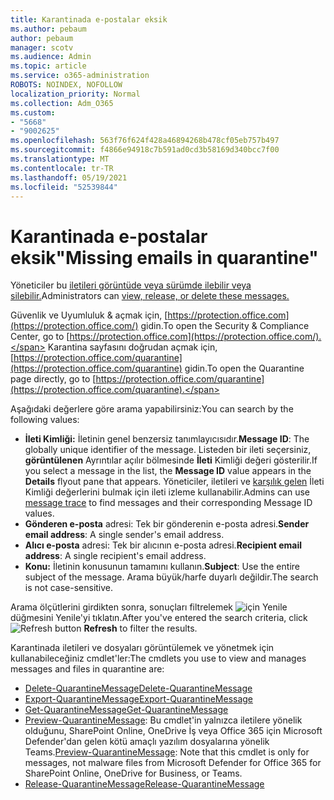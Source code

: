 ```yaml
---
title: Karantinada e-postalar eksik
ms.author: pebaum
author: pebaum
manager: scotv
ms.audience: Admin
ms.topic: article
ms.service: o365-administration
ROBOTS: NOINDEX, NOFOLLOW
localization_priority: Normal
ms.collection: Adm_O365
ms.custom:
- "5668"
- "9002625"
ms.openlocfilehash: 563f76f624f428a46894268b478cf05eb757b497
ms.sourcegitcommit: f4866e94918c7b591ad0cd3b58169d340bcc7f00
ms.translationtype: MT
ms.contentlocale: tr-TR
ms.lasthandoff: 05/19/2021
ms.locfileid: "52539844"
---
```

# <a name="missing-emails-in-quarantine"></a><span data-ttu-id="c9096-102">Karantinada e-postalar eksik"</span><span class="sxs-lookup"><span data-stu-id="c9096-102">Missing emails in quarantine"</span></span>

<span data-ttu-id="c9096-103">Yöneticiler bu [iletileri görüntüde veya sürümde ilebilir veya silebilir.](/microsoft-365/security/office-365-security/manage-quarantined-messages-and-files)</span><span class="sxs-lookup"><span data-stu-id="c9096-103">Administrators can [view, release, or delete these messages.](/microsoft-365/security/office-365-security/manage-quarantined-messages-and-files)</span></span>

<span data-ttu-id="c9096-104">Güvenlik ve Uyumluluk & açmak için, [https://protection.office.com](https://protection.office.com/) gidin.</span><span class="sxs-lookup"><span data-stu-id="c9096-104">To open the Security & Compliance Center, go to [https://protection.office.com](https://protection.office.com/).</span></span> <span data-ttu-id="c9096-105">Karantina sayfasını doğrudan açmak için, [https://protection.office.com/quarantine](https://protection.office.com/quarantine) gidin.</span><span class="sxs-lookup"><span data-stu-id="c9096-105">To open the Quarantine page directly, go to [https://protection.office.com/quarantine](https://protection.office.com/quarantine).</span></span>  

<span data-ttu-id="c9096-106">Aşağıdaki değerlere göre arama yapabilirsiniz:</span><span class="sxs-lookup"><span data-stu-id="c9096-106">You can search by the following values:</span></span>  

- <span data-ttu-id="c9096-107">**İleti Kimliği:** İletinin genel benzersiz tanımlayıcısıdır.</span><span class="sxs-lookup"><span data-stu-id="c9096-107">**Message ID**: The globally unique identifier of the message.</span></span> <span data-ttu-id="c9096-108">Listeden bir ileti seçersiniz,  **görüntülenen**  Ayrıntılar açılır bölmesinde  **İleti**  Kimliği değeri gösterilir.</span><span class="sxs-lookup"><span data-stu-id="c9096-108">If you select a message in the list, the  **Message ID**  value appears in the  **Details**  flyout pane that appears.</span></span> <span data-ttu-id="c9096-109">Yöneticiler, iletileri ve [karşılık gelen](/microsoft-365/security/office-365-security/message-trace-scc) İleti Kimliği değerlerini bulmak için ileti izleme kullanabilir.</span><span class="sxs-lookup"><span data-stu-id="c9096-109">Admins can use [message trace](/microsoft-365/security/office-365-security/message-trace-scc) to find messages and their corresponding Message ID values.</span></span>
- <span data-ttu-id="c9096-110">**Gönderen e-posta** adresi: Tek bir gönderenin e-posta adresi.</span><span class="sxs-lookup"><span data-stu-id="c9096-110">**Sender email address**: A single sender's email address.</span></span>
- <span data-ttu-id="c9096-111">**Alıcı e-posta** adresi: Tek bir alıcının e-posta adresi.</span><span class="sxs-lookup"><span data-stu-id="c9096-111">**Recipient email address**: A single recipient's email address.</span></span>
- <span data-ttu-id="c9096-112">**Konu:** İletinin konusunun tamamını kullanın.</span><span class="sxs-lookup"><span data-stu-id="c9096-112">**Subject**: Use the entire subject of the message.</span></span> <span data-ttu-id="c9096-113">Arama büyük/harfe duyarlı değildir.</span><span class="sxs-lookup"><span data-stu-id="c9096-113">The search is not case-sensitive.</span></span>

<span data-ttu-id="c9096-114">Arama ölçütlerini girdikten sonra, sonuçları filtrelemek ![ için Yenile ](/microsoft-365/media/scc-quarantine-refresh.png?view=o365-worldwide)  düğmesini Yenile'yi tıklatın.</span><span class="sxs-lookup"><span data-stu-id="c9096-114">After you've entered the search criteria, click ![Refresh button](/microsoft-365/media/scc-quarantine-refresh.png?view=o365-worldwide) **Refresh** to filter the results.</span></span>

<span data-ttu-id="c9096-115">Karantinada iletileri ve dosyaları görüntülemek ve yönetmek için kullanabileceğiniz cmdlet'ler:</span><span class="sxs-lookup"><span data-stu-id="c9096-115">The cmdlets you use to view and manages messages and files in quarantine are:</span></span>
- [<span data-ttu-id="c9096-116">Delete-QuarantineMessage</span><span class="sxs-lookup"><span data-stu-id="c9096-116">Delete-QuarantineMessage</span></span>](/powershell/module/exchange/delete-quarantinemessage)
- [<span data-ttu-id="c9096-117">Export-QuarantineMessage</span><span class="sxs-lookup"><span data-stu-id="c9096-117">Export-QuarantineMessage</span></span>](/powershell/module/exchange/export-quarantinemessage)
- [<span data-ttu-id="c9096-118">Get-QuarantineMessage</span><span class="sxs-lookup"><span data-stu-id="c9096-118">Get-QuarantineMessage</span></span>](/powershell/module/exchange/get-quarantinemessage)
- <span data-ttu-id="c9096-119">[Preview-QuarantineMessage](/powershell/module/exchange/preview-quarantinemessage): Bu cmdlet'in yalnızca iletilere yönelik olduğunu, SharePoint Online, OneDrive İş veya Office 365 için Microsoft Defender'dan gelen kötü amaçlı yazılım dosyalarına yönelik Teams.</span><span class="sxs-lookup"><span data-stu-id="c9096-119">[Preview-QuarantineMessage](/powershell/module/exchange/preview-quarantinemessage): Note that this cmdlet is only for messages, not malware files from Microsoft Defender for Office 365 for SharePoint Online, OneDrive for Business, or Teams.</span></span>
- [<span data-ttu-id="c9096-120">Release-QuarantineMessage</span><span class="sxs-lookup"><span data-stu-id="c9096-120">Release-QuarantineMessage</span></span>](/powershell/module/exchange/release-quarantinemessage)